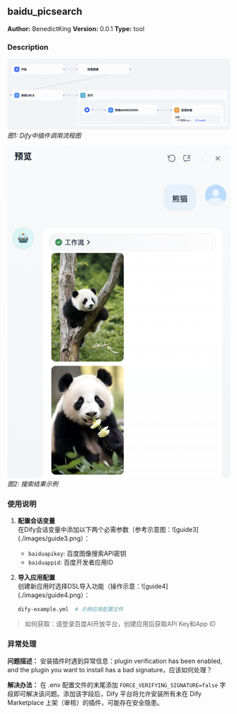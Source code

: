 ## baidu_picsearch

**Author:** BenedictKing
**Version:** 0.0.1
**Type:** tool

### Description

![Dify样例流程图](./images/guide1.png)  
*图1: Dify中插件调用流程图*

![输出效果图](./images/guide2.png)  
*图2: 搜索结果示例*

### 使用说明

1. **配置会话变量**  
   在Dify会话变量中添加以下两个必需参数（参考示意图：![guide3](./images/guide3.png）：
   - `baiduapikey`: 百度图像搜索API密钥
   - `baiduappid`: 百度开发者应用ID

2. **导入应用配置**  
   创建新应用时选择DSL导入功能（操作示意：![guide4](./images/guide4.png）：
   ```bash
   dify-example.yml  # 示例应用配置文件
   ```

> 如何获取：请登录百度AI开放平台，创建应用后获取API Key和App ID

### 异常处理

**问题描述：** 安装插件时遇到异常信息：plugin verification has been enabled, and the plugin you want to install has a bad signature，应该如何处理？

**解决办法：** 在 .env 配置文件的末尾添加 `FORCE_VERIFYING_SIGNATURE=false` 字段即可解决该问题。添加该字段后，Dify 平台将允许安装所有未在 Dify Marketplace 上架（审核）的插件，可能存在安全隐患。


